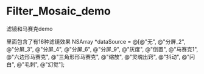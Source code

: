 # Filter_Mosaic_demo
滤镜和马赛克demo

里面包含了有16种滤镜效果 NSArray *dataSource = @[@"无", @"分屏_2", @"分屏_3", @"分屏_4", @"分屏_6", @"分屏_9", @"灰度", @"倒置", @"马赛克1", @"六边形马赛克", @"三角形形马赛克", @"缩放", @"灵魂出窍", @"抖动", @"闪白", @"毛刺", @"幻觉"];
